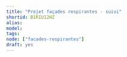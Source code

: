 ```yaml
---
title: "Projet façades respirantes - suivi"
shortid: B1RIU12HZ
alias:
model:
tags:
node: ["facades-respirantes"]
draft: yes
---
```

